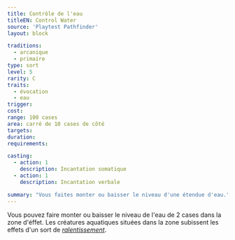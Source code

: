 ```yaml
---
title: Contrôle de l'eau
titleEN: Control Water
source: 'Playtest Pathfinder'
layout: block

traditions:
  - arcanique
  - primaire
type: sort
level: 5
rarity: C
traits:
  - évocation
  - eau
trigger: 
cost: 
range: 100 cases
area: carré de 10 cases de côté
targets: 
duration: 
requirements: 

casting:
  - action: 1
    description: Incantation somatique
  - action: 1
    description: Incantation verbale

summary: "Vous faites monter ou baisser le niveau d'une étendue d'eau."
---
```

Vous pouvez faire monter ou baisser le niveau de l'eau de 2 cases dans la zone d'éffet. Les créatures aquatiques situées dans la zone subissent les effets d'un sort de [*ralentissement*](/sorts/ralentissement.html).
